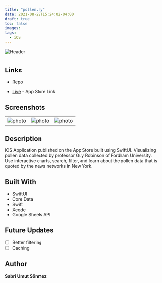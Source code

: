 ```yaml
---
title: "pollen.ny"
date: 2021-08-22T15:24:02-04:00
draft: true
toc: false
images:
tags:
  - iOS
---
```

![Header](/img/pollen.png)

<h1 align="center"><project-name></h1>

<p align="center"><project-description></p>

## Links

- [Repo](https://github.com/sabrisonmez54/PollenApp "pollen.ny Repo")

- [Live](https://apps.apple.com/us/app/pollen-ny/id1560929942#?platform=iphone "App Store Page") - App Store Link


## Screenshots
|  |  |  |
| :---         |     :---:      |          ---: |
![photo](/img/screenshot1.png) | ![photo](/img/screenshot2.png) | ![photo](/img/screenshot3.png) |


## Description

iOS Application published on the App Store built using SwiftUI. Visualizing pollen data collected by professor Guy Robinson of Fordham University. Use interactive charts, search, filter, and learn about the pollen data that is quoted by the news networks in New York.


## Built With

- SwiftUI
- Core Data
- Swift
- Xcode
- Google Sheets API

## Future Updates

- [ ] Better filtering
- [ ] Caching

## Author

**Sabri Umut Sönmez**


